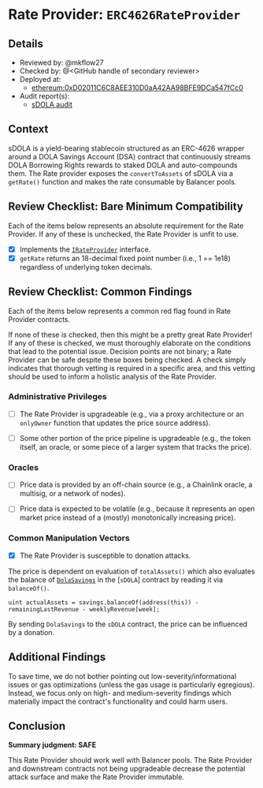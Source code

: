 # Rate Provider: `ERC4626RateProvider`

## Details
- Reviewed by: @mkflow27
- Checked by: @\<GitHub handle of secondary reviewer\>
- Deployed at:
    - [ethereum:0xD02011C6C8AEE310D0aA42AA98BFE9DCa547fCc0](https://etherscan.io/address/0xd02011c6c8aee310d0aa42aa98bfe9dca547fcc0#code)
- Audit report(s):
    - [sDOLA audit](https://www.inverse.finance/audits/sDOLA-yAudit.pdf)

## Context
sDOLA is a yield-bearing stablecoin structured as an ERC-4626 wrapper around a DOLA Savings Account (DSA) contract that continuously streams DOLA Borrowing Rights rewards to staked DOLA and auto-compounds them. The Rate provider exposes the `convertToAssets` of sDOLA via a `getRate()` function and makes the rate consumable by Balancer pools.

## Review Checklist: Bare Minimum Compatibility
Each of the items below represents an absolute requirement for the Rate Provider. If any of these is unchecked, the Rate Provider is unfit to use.

- [x] Implements the [`IRateProvider`](https://github.com/balancer/balancer-v2-monorepo/blob/bc3b3fee6e13e01d2efe610ed8118fdb74dfc1f2/pkg/interfaces/contracts/pool-utils/IRateProvider.sol) interface.
- [x] `getRate` returns an 18-decimal fixed point number (i.e., 1 == 1e18) regardless of underlying token decimals.

## Review Checklist: Common Findings
Each of the items below represents a common red flag found in Rate Provider contracts.

If none of these is checked, then this might be a pretty great Rate Provider! If any of these is checked, we must thoroughly elaborate on the conditions that lead to the potential issue. Decision points are not binary; a Rate Provider can be safe despite these boxes being checked. A check simply indicates that thorough vetting is required in a specific area, and this vetting should be used to inform a holistic analysis of the Rate Provider.

### Administrative Privileges
- [ ] The Rate Provider is upgradeable (e.g., via a proxy architecture or an `onlyOwner` function that updates the price source address).

- [ ] Some other portion of the price pipeline is upgradeable (e.g., the token itself, an oracle, or some piece of a larger system that tracks the price).

### Oracles
- [ ] Price data is provided by an off-chain source (e.g., a Chainlink oracle, a multisig, or a network of nodes).

- [ ] Price data is expected to be volatile (e.g., because it represents an open market price instead of a (mostly) monotonically increasing price).

### Common Manipulation Vectors
- [x] The Rate Provider is susceptible to donation attacks.

The price is dependent on evaluation of `totalAssets()` which also evaluates the balance of [`DolaSavings`](https://etherscan.io/address/0xE5f24791E273Cb96A1f8E5B67Bc2397F0AD9B8B4#code) in the [`sDOLA`] contract by reading it via `balanceOf()`. 
```solidity
uint actualAssets = savings.balanceOf(address(this)) - remainingLastRevenue - weeklyRevenue[week];
```
By sending `DolaSavings` to the `sDOLA` contract, the price can be influenced by a donation.


## Additional Findings
To save time, we do not bother pointing out low-severity/informational issues or gas optimizations (unless the gas usage is particularly egregious). Instead, we focus only on high- and medium-severity findings which materially impact the contract's functionality and could harm users.


## Conclusion
**Summary judgment: SAFE**

This Rate Provider should work well with Balancer pools. The Rate Provider and downstream contracts not being upgradeable decrease the potential attack surface and make the Rate Provider immutable. 
